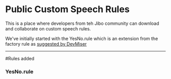 # Public Custom Speech Rules

This is a place where developers from teh Jibo community can download and collaborate on custom speech rules.

We've initially started with the YesNo.rule which is an extension from the factory rule as [suggested by DevMiser](https://discuss.jibo.com/t/whilecondition-decorator-question/1425/8)

---

#Rules added
### YesNo.rule


